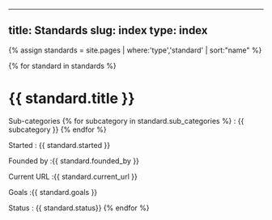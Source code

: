  ---
title: Standards
slug: index
type: index
---
{% assign standards = site.pages | where:'type','standard' | sort:"name" %}

{% for standard in standards %}
  # {{ standard.title }}
  

Sub-categories
{% for subcategory in standard.sub_categories %}
: {{ subcategory }}
{% endfor %}

Started
: {{ standard.started }}

Founded by
:{{ standard.founded_by }}
  
  Current URL
  :{{ standard.current_url }}

  Goals
  :{{ standard.goals }}

  Status
  : {{ standard.status}}
{% endfor %}

